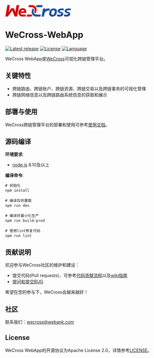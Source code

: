 ![](docs/images/menu_logo_wecross.png)

# WeCross-WebApp

[![Latest release](https://img.shields.io/github/release/WeBankBlockchain/WeCross-WebApp.svg)](https://github.com/WeBankBlockchain/WeCross-WebApp/releases/latest) [![License](https://img.shields.io/github/license/WeBankBlockchain/WeCross-WebApp)](https://www.apache.org/licenses/LICENSE-2.0) [![Language](https://img.shields.io/badge/Language-Vue-blue.svg)](https://vuejs.org/index.html)

WeCross WebApp是[WeCross](https://github.com/WeBankBlockchain/WeCross)可视化跨链管理平台。

## 关键特性

- 跨链路由、跨链账户、跨链资源、跨链交易以及跨链事务的可视化管理
- 跨链网络信息以及跨链路由系统信息的获取和展示

## 部署与使用

WeCross跨链管理平台的部署和使用可参考[使用文档]()。

## 源码编译

**环境要求**:

  - [node.js](https://nodejs.org/en/) 8.10及以上

**编译命令**:

```shell
# 初始化
npm install

# 编译及热重载
npm run dev

# 编译并最小化生产
npm run build:prod

# 使用lint修复代码
npm run lint
```

## 贡献说明

欢迎参与WeCross社区的维护和建设：

- 提交代码(Pull requests)，可参考[代码贡献流程](CONTRIBUTING.md)以及[wiki指南](https://github.com/WeBankBlockchain/WeCross/wiki/%E8%B4%A1%E7%8C%AE%E4%BB%A3%E7%A0%81)
- [提问和提交BUG](https://github.com/WeBankBlockchain/WeCross-WebApp/issues/new)

希望在您的参与下，WeCross会越来越好！

## 社区
联系我们：wecross@webank.com

## License

WeCross WebApp的开源协议为Apache License 2.0，详情参考[LICENSE](./LICENSE)。
